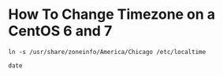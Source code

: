 # How To Change Timezone on a CentOS 6 and 7

```text
ln -s /usr/share/zoneinfo/America/Chicago /etc/localtime

date
```

